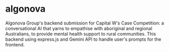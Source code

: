 # algonova
Algonova Group's backend submission for Capital W's Case Competition: a conversational AI that yarns to empathise with aboriginal and regional Australians, to provide mental health support to rural communities. This backend using express.js and Gemini API to handle user's prompts for the frontend.
